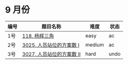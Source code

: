 # 9 月份

**编号**|**题目名称**|**难度**|**状态**
--------|------------|--------|--------
1号|[118. 杨辉三角](./第1题%20118.%20杨辉三角)|easy|ac
2号|[3025. 人员站位的方案数 I](./第2题%203025.%20人员站位的方案数%20I)|medium|ac
3号|[3027. 人员站位的方案数 II](./第3题%203027.%20人员站位的方案数%20II)|hard|undo

